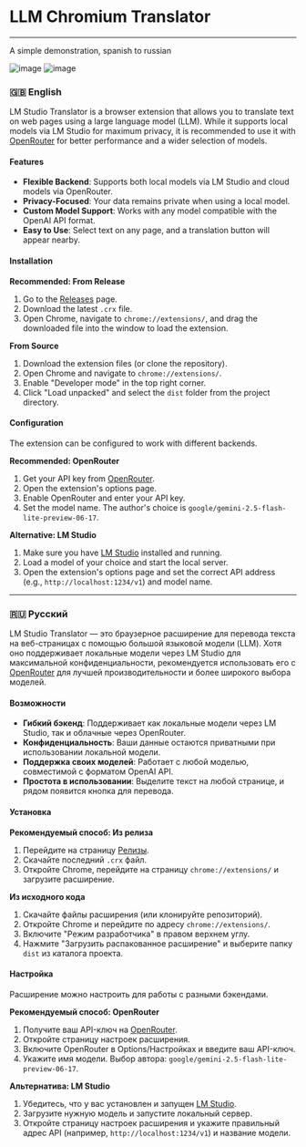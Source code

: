 # LLM Chromium Translator

---
A simple demonstration, spanish to russian

![image](https://github.com/user-attachments/assets/40d4dd3d-1d5c-4ab1-8a44-c47308dfc47a)
![image](https://github.com/user-attachments/assets/d7b47dd2-9c7e-4892-ab3c-603c4ae08866)


  
### 🇬🇧 English

LM Studio Translator is a browser extension that allows you to translate text on web pages using a large language model (LLM). While it supports local models via LM Studio for maximum privacy, it is recommended to use it with [OpenRouter](https://openrouter.ai/) for better performance and a wider selection of models.

#### Features

*   **Flexible Backend**: Supports both local models via LM Studio and cloud models via OpenRouter.
*   **Privacy-Focused**: Your data remains private when using a local model.
*   **Custom Model Support**: Works with any model compatible with the OpenAI API format.
*   **Easy to Use**: Select text on any page, and a translation button will appear nearby.

#### Installation

**Recommended: From Release**

1.  Go to the [Releases](https://github.com/krakotay/my-translator/releases) page.
2.  Download the latest `.crx` file.
3.  Open Chrome, navigate to `chrome://extensions/`, and drag the downloaded file into the window to load the extension.

**From Source**

1.  Download the extension files (or clone the repository).
2.  Open Chrome and navigate to `chrome://extensions/`.
3.  Enable "Developer mode" in the top right corner.
4.  Click "Load unpacked" and select the `dist` folder from the project directory.

#### Configuration

The extension can be configured to work with different backends.

**Recommended: OpenRouter**

1.  Get your API key from [OpenRouter](https://openrouter.ai/).
2.  Open the extension's options page.
3.  Enable OpenRouter and enter your API key.
4.  Set the model name. The author's choice is `google/gemini-2.5-flash-lite-preview-06-17`.

**Alternative: LM Studio**

1.  Make sure you have [LM Studio](https://lmstudio.ai/) installed and running.
2.  Load a model of your choice and start the local server.
3.  Open the extension's options page and set the correct API address (e.g., `http://localhost:1234/v1`) and model name.

---

### 🇷🇺 Русский

LM Studio Translator — это браузерное расширение для перевода текста на веб-страницах с помощью большой языковой модели (LLM). Хотя оно поддерживает локальные модели через LM Studio для максимальной конфиденциальности, рекомендуется использовать его с [OpenRouter](https://openrouter.ai/) для лучшей производительности и более широкого выбора моделей.

#### Возможности

*   **Гибкий бэкенд**: Поддерживает как локальные модели через LM Studio, так и облачные через OpenRouter.
*   **Конфиденциальность**: Ваши данные остаются приватными при использовании локальной модели.
*   **Поддержка своих моделей**: Работает с любой моделью, совместимой с форматом OpenAI API.
*   **Простота в использовании**: Выделите текст на любой странице, и рядом появится кнопка для перевода.

#### Установка

**Рекомендуемый способ: Из релиза**

1.  Перейдите на страницу [Релизы](https://github.com/krakotay/my-translator/releases).
2.  Скачайте последний `.crx` файл.
3.  Откройте Chrome, перейдите на страницу `chrome://extensions/` и загрузите расширение.

**Из исходного кода**

1.  Скачайте файлы расширения (или клонируйте репозиторий).
2.  Откройте Chrome и перейдите по адресу `chrome://extensions/`.
3.  Включите "Режим разработчика" в правом верхнем углу.
4.  Нажмите "Загрузить распакованное расширение" и выберите папку `dist` из каталога проекта.

#### Настройка

Расширение можно настроить для работы с разными бэкендами.

**Рекомендуемый способ: OpenRouter**

1.  Получите ваш API-ключ на [OpenRouter](https://openrouter.ai/).
2.  Откройте страницу настроек расширения.
3.  Включите OpenRouter в Options/Настройках и введите ваш API-ключ.
4.  Укажите имя модели. Выбор автора: `google/gemini-2.5-flash-lite-preview-06-17`.

**Альтернатива: LM Studio**

1.  Убедитесь, что у вас установлен и запущен [LM Studio](https://lmstudio.ai/).
2.  Загрузите нужную модель и запустите локальный сервер.
3.  Откройте страницу настроек расширения и укажите правильный адрес API (например, `http://localhost:1234/v1`) и название модели.
